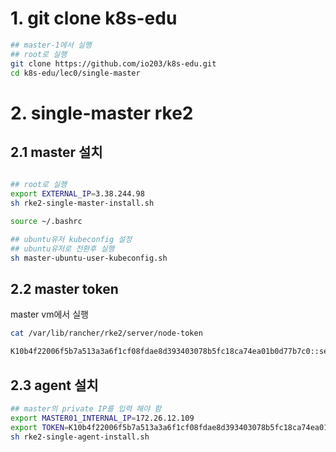# 1.  git clone k8s-edu
```bash
## master-1에서 실행
## root로 실행  
git clone https://github.com/io203/k8s-edu.git
cd k8s-edu/lec0/single-master
```

# 2. single-master rke2

## 2.1 master 설치
```bash

## root로 실행  
export EXTERNAL_IP=3.38.244.98
sh rke2-single-master-install.sh

source ~/.bashrc

## ubuntu유저 kubeconfig 설정
## ubuntu유저로 전환후 실행
sh master-ubuntu-user-kubeconfig.sh

```

## 2.2 master token  

master vm에서 실행  
```sh
cat /var/lib/rancher/rke2/server/node-token

K10b4f22006f5b7a513a3a6f1cf08fdae8d393403078b5fc18ca74ea01b0d77b7c0::server:140d412dcc5a2d60ae82a9ca23604db4
```

## 2.3 agent 설치
```sh
## master의 private IP를 입력 해야 함 
export MASTER01_INTERNAL_IP=172.26.12.109
export TOKEN=K10b4f22006f5b7a513a3a6f1cf08fdae8d393403078b5fc18ca74ea01b0d77b7c0::server:140d412dcc5a2d60ae82a9ca23604db4
sh rke2-single-agent-install.sh
```

